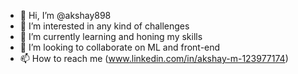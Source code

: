- 👋 Hi, I’m @akshay898
- 👀 I’m interested in any kind of challenges
- 🌱 I’m currently learning and honing my skills
- 💞️ I’m looking to collaborate on ML and front-end
- 📫 How to reach me (www.linkedin.com/in/akshay-m-123977174)

<!---
akshay898/akshay898 is a ✨ special ✨ repository because its `README.md` (this file) appears on your GitHub profile.
You can click the Preview link to take a look at your changes.
--->
